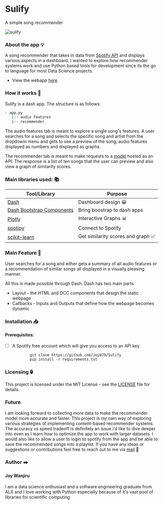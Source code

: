 # Sulify

A simple song recommender



![sulify](https://user-images.githubusercontent.com/70502261/189855922-73811df8-be1d-4e90-8f47-2e719e0b2d01.png)


### About the app :bulb:
A song recommender that takes in data from [Spotify API](https://developer.spotify.com/documentation/web-api/) and displays various aspects in a dashboard. 
I wanted to explore how recommender systems work and use Python based tools for development since its the go to language for most Data Science projects.

* View the webapp [here](https://sulify.onrender.com/)


### How it works :feet:

Sulify is a dash app. The structure is as follows:

```bash
- app.py
   |-- audio features
   |-- recommender
 ```
 
The audio features tab is meant to explore a single song's features.
A user searches for a song and selects the specific song and artist from the dropdowm menu and gets to see a preview of the song, audio features displayed as numbers and displayed as graphs.



The recommender tab is meant to make requests to a [model](https://suliapi.onrender.com/docs) hosted as an API. The response is a list of ten songs that the user can preview and also view a graph of similarity scores.


### Main libraries used: :books:

| Tool/Library                                                   | Purpose                      |
| -------------------------------------------------------------- | -----------------------------|
| [Dash](https://dash.plotly.com/)                               | Dashboard design  :grinning:           |
| [Dash Bootstrap Components](http://dash-bootstrap-components.opensource.faculty.ai/)            | Bring boostrap to dash apps             |
| [Plotly](https://plotly.com/python)                            | Interactive Graphs   :bar_chart:        |
| [spotipy](https://pypi.org/project/spotipy/)                       | Connect to Spotify    |
| [scikit-learn](https://scikit-learn.org/stable/index.html)                       | Get similarity scores and graph :chart_with_upwards_trend: |


### Main Feature :pushpin:
User searches for a song and either gets a summary of all audio features or a recommendation of similar songs all displayed in a visually pleasing manner. 

All this is made possible through Dash.
Dash has two main parts:
* Layout - the HTML and DCC components that design the static webpage
* Callbacks - Inputs and Outputs that define how the webpage becomes dynamic

### Installation :inbox_tray:

#### Prerequisites:

- [ ] A Spotify free account which will give you access to an API key

         
              git clone https://github.com/Joy879/Sulify
              pip install -r requirements.txt
 
### Licensing :lock:
This project is licensed under the MIT License - see the [LICENSE](https://github.com/Joy879/Sulify/blob/main/LICENSE) file for details.

### Future
I am looking forward to collecting more data to make the recommender model more accurate and faster. This project is my own way of exploring various strategies of  implementing content-based recommender systems. The accuracy vs speed tradeoff is definitely an issue i'd like to dive deeper into even as I learn how to optimize the app to work with larger datasets. I would also like to allow a user to login to spotify from the app and be able to save the recommended songs into a playlist.
If you have any ideas or suggestions or contributions feel free to reach out to me via [mail](joywanjiru879@gmail.com) :e-mail:


### Author :black_nib:
#### Joy Wanjiru

I am a data science enthusiast and a software engineering graduate from ALX and I love working with Python especially because of it's vast pool of libraries for scientific computing


